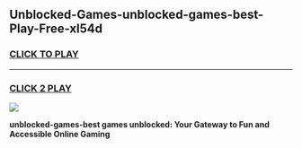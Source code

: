 
## Unblocked-Games-unblocked-games-best-Play-Free-xl54d
<h3>
<a href="https://premium76.site?title=unblocked-games-best&ref=22A">CLICK TO PLAY</a></h3>
<hr>

<h3>
<a href="https://premium76.site?title=unblocked-games-best&ref=22A">CLICK 2 PLAY</a>
  
</h3>

<a href="https://premium76.site?title=unblocked-games-best&ref=22A"><img src="https://clearcache.store/games.png"></a>


**unblocked-games-best games unblocked: Your Gateway to Fun and Accessible Online Gaming**
